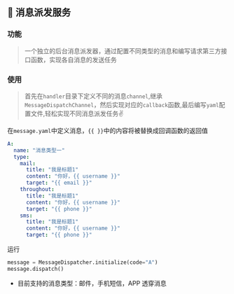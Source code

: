 
## :trident: 消息派发服务

### 功能

> 一个独立的后台消息派发器，通过配置不同类型的消息和编写请求第三方接口函数，实现各自消息的发送任务

### 使用

> 首先在`handler`目录下定义不同的消息`channel`,继承`MessageDispatchChannel`，然后实现对应的`callback`函数,最后编写`yaml`配置文件,轻松实现不同消息派发任务:v:

在`message.yaml`中定义消息，`{{ }}`中的内容将被替换成回调函数的返回值
```yaml
A:
  name: "消息类型一"
  type:
    mail:
      title: "我是标题1"
      content: "你好，{{ username }}"
      target: "{{ email }}"
    throughout:
      title: "我是标题1"
      content: "你好，{{ username }}"
      target: "{{ phone }}"
    sms:
      title: "我是标题1"
      content: "你好，{{ username }}"
      target: "{{ phone }}"
```
运行
```python
message = MessageDispatcher.initialize(code="A")
message.dispatch()
```

+ 目前支持的消息类型：邮件，手机短信，APP 透穿消息

